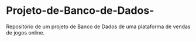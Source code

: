 # Projeto-de-Banco-de-Dados-
Repositório de um projeto de Banco de Dados de uma plataforma de vendas de jogos online.
